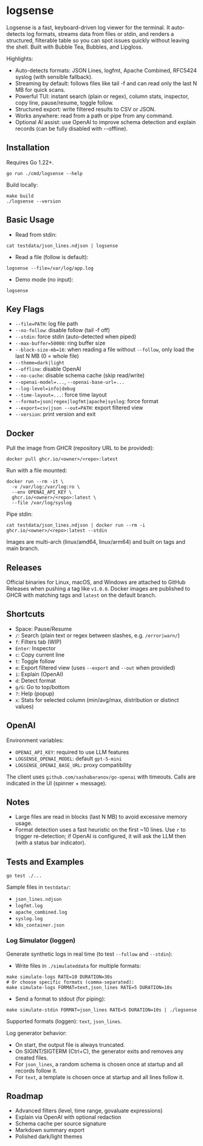 # logsense

Logsense is a fast, keyboard-driven log viewer for the terminal. It auto-detects log formats, streams data from files or stdin, and renders a structured, filterable table so you can spot issues quickly without leaving the shell. Built with Bubble Tea, Bubbles, and Lipgloss.

Highlights:

- Auto-detects formats: JSON Lines, logfmt, Apache Combined, RFC5424 syslog (with sensible fallback).
- Streaming by default: follows files like tail -f and can read only the last N MB for quick scans.
- Powerful TUI: instant search (plain or regex), column stats, inspector, copy line, pause/resume, toggle follow.
- Structured export: write filtered results to CSV or JSON.
- Works anywhere: read from a path or pipe from any command.
- Optional AI assist: use OpenAI to improve schema detection and explain records (can be fully disabled with --offline).

## Installation

Requires Go 1.22+.

```
go run ./cmd/logsense --help
```

Build locally:

```
make build
./logsense --version
```

## Basic Usage

- Read from stdin:

```
cat testdata/json_lines.ndjson | logsense
```

- Read a file (follow is default):

```
logsense --file=/var/log/app.log
```

- Demo mode (no input):

```
logsense
```

## Key Flags

- `--file=PATH`: log file path
- `--no-follow`: disable follow (tail -f off)
- `--stdin`: force stdin (auto-detected when piped)
- `--max-buffer=50000`: ring buffer size
- `--block-size-mb=16`: when reading a file without `--follow`, only load the last N MB (0 = whole file)
- `--theme=dark|light`
- `--offline`: disable OpenAI
- `--no-cache`: disable schema cache (skip read/write)
- `--openai-model=...`, `--openai-base-url=...`
- `--log-level=info|debug`
- `--time-layout=...`: force time layout
- `--format=json|regex|logfmt|apache|syslog`: force format
- `--export=csv|json --out=PATH`: export filtered view
- `--version`: print version and exit

## Docker

Pull the image from GHCR (repository URL to be provided):

```
docker pull ghcr.io/<owner>/<repo>:latest
```

Run with a file mounted:

```
docker run --rm -it \
  -v /var/log:/var/log:ro \
  --env OPENAI_API_KEY \
  ghcr.io/<owner>/<repo>:latest \
  --file /var/log/syslog
```

Pipe stdin:

```
cat testdata/json_lines.ndjson | docker run --rm -i ghcr.io/<owner>/<repo>:latest --stdin
```

Images are multi-arch (linux/amd64, linux/arm64) and built on tags and main branch.

## Releases

Official binaries for Linux, macOS, and Windows are attached to GitHub Releases when pushing a tag like `v1.0.0`. Docker images are published to GHCR with matching tags and `latest` on the default branch.

## Shortcuts

- Space: Pause/Resume
- `/`: Search (plain text or regex between slashes, e.g. `/error|warn/`)
- `f`: Filters tab (WIP)
- `Enter`: Inspector
- `c`: Copy current line
- `t`: Toggle follow
- `e`: Export filtered view (uses `--export` and `--out` when provided)
- `i`: Explain (OpenAI)
- `d`: Detect format
- `g/G`: Go to top/bottom
- `?`: Help (popup)
- `x`: Stats for selected column (min/avg/max, distribution or distinct values)

## OpenAI

Environment variables:

- `OPENAI_API_KEY`: required to use LLM features
- `LOGSENSE_OPENAI_MODEL`: default `gpt-5-mini`
- `LOGSENSE_OPENAI_BASE_URL`: proxy compatibility

The client uses `github.com/sashabaranov/go-openai` with timeouts. Calls are indicated in the UI (spinner + message).

## Notes

- Large files are read in blocks (last N MB) to avoid excessive memory usage.
- Format detection uses a fast heuristic on the first ~10 lines. Use `r` to trigger re-detection; if OpenAI is configured, it will ask the LLM then (with a status bar indicator).

## Tests and Examples

```
go test ./...
```

Sample files in `testdata/`:

- `json_lines.ndjson`
- `logfmt.log`
- `apache_combined.log`
- `syslog.log`
- `k8s_container.json`

### Log Simulator (loggen)

Generate synthetic logs in real time (to test `--follow` and `--stdin`):

- Write files in `./simulateddata` for multiple formats:

```
make simulate-logs RATE=10 DURATION=30s
# Or choose specific formats (comma-separated):
make simulate-logs FORMAT=text,json_lines RATE=5 DURATION=10s
```

- Send a format to stdout (for piping):

```
make simulate-stdin FORMAT=json_lines RATE=5 DURATION=10s | ./logsense
```

Supported formats (loggen): `text`, `json_lines`.

Log generator behavior:
- On start, the output file is always truncated.
- On SIGINT/SIGTERM (Ctrl+C), the generator exits and removes any created files.
- For `json_lines`, a random schema is chosen once at startup and all records follow it.
- For `text`, a template is chosen once at startup and all lines follow it.

## Roadmap

- Advanced filters (level, time range, govaluate expressions)
- Explain via OpenAI with optional redaction
- Schema cache per source signature
- Markdown summary export
- Polished dark/light themes
